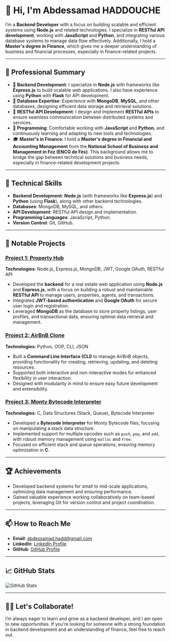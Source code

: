 # 👋 Hi, I'm Abdessamad HADDOUCHE

I’m a **Backend Developer** with a focus on building scalable and efficient systems using **Node.js** and related technologies. I specialize in **RESTful API development**, working with **JavaScript** and **Python**, and integrating various database systems to manage data flow effectively. Additionally, I hold a **Master's degree in Finance**, which gives me a deeper understanding of business and financial processes, especially in finance-related projects.

---

## 💼 Professional Summary

- 🔧 **Backend Development**: I specialize in **Node.js** with frameworks like **Express.js** to build scalable web applications. I also have experience using **Python** with **Flask** for API development.
- 💾 **Database Expertise**: Experience with **MongoDB**, **MySQL**, and other databases, designing efficient data storage and retrieval solutions.
- 📡 **RESTful API Development**: I design and implement **RESTful APIs** to ensure seamless communication between distributed systems and services.
- 🐍 **Programming**: Comfortable working with **JavaScript** and **Python**, and continuously learning and adapting to new tools and technologies.
- 🎓 **Master's in Finance**: I hold a **Master's degree in Financial and Accounting Management** from the **National School of Business and Management in Fez (ENCG de Fès)**. This background allows me to bridge the gap between technical solutions and business needs, especially in finance-related development projects.

---

## 🚀 Technical Skills

- **Backend Development**: **Node.js** (with frameworks like **Express.js**) and **Python** (using **Flask**), along with other backend technologies.
- **Databases**: MongoDB, MySQL, and others.
- **API Development**: RESTful API design and implementation.
- **Programming Languages**: JavaScript, Python.
- **Version Control**: Git, GitHub.

---

## 📂 Notable Projects

### [Project 1: Property Hub](https://github.com/4bd3ss4m4d/propertyHub)
**Technologies**: Node.js, Express.js, MongoDB, JWT, Google OAuth, RESTful API

- Developed the **backend** for a real estate web application using **Node.js** and **Express.js**, with a focus on building a robust and maintainable **RESTful API** to manage users, properties, agents, and transactions.
- Integrated **JWT-based authentication** and **Google OAuth** for secure user login and registration.
- Leveraged **MongoDB** as the database to store property listings, user profiles, and transactional data, ensuring optimal data retrieval and management.

### [Project 2: AirBnB Clone](https://github.com/4bd3ss4m4d/AirBnB_clone)
**Technologies**: Python, OOP, CLI, JSON

- Built a **Command Line Interface (CLI)** to manage AirBnB objects, providing functionality for creating, retrieving, updating, and deleting resources.
- Supported both interactive and non-interactive modes for enhanced flexibility in user interaction.
- Designed with modularity in mind to ensure easy future development and extensibility.

### [Project 3: Monty Bytecode Interpreter](https://github.com/4bd3ss4m4d/monty)
**Technologies**: C, Data Structures (Stack, Queue), Bytecode Interpreter

- Developed a **Bytecode Interpreter** for Monty Bytecode files, focusing on manipulating a stack data structure.
- Implemented support for multiple opcodes such as `push`, `pop`, and `add`, with robust memory management using `malloc` and `free`.
- Focused on efficient stack and queue operations, ensuring memory optimization in **C**.

---

## 🏆 Achievements

- Developed backend systems for small to mid-scale applications, optimizing data management and ensuring performance.
- Gained valuable experience working collaboratively on team-based projects, leveraging Git for version control and project coordination.
  
---

## 📫 How to Reach Me

- **Email**: [abdessamad.hadd@gmail.com](mailto:abdessamad.hadd@gmail.com)
- **LinkedIn**: [LinkedIn Profile](https://www.linkedin.com/in/abdessamad-hadd)
- **GitHub**: [GitHub Profile](https://github.com/4bd3ss4m4d)

---

## 📈 GitHub Stats

![GitHub Stats](https://github-readme-stats.vercel.app/api?username=4bd3ss4m4d&show_icons=true&theme=dark)

---

## 👨‍💻 Let's Collaborate!

I’m always eager to learn and grow as a backend developer, and I am open to new opportunities. If you're looking for someone with a strong foundation in backend development and an understanding of finance, feel free to reach out.